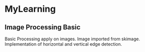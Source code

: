 # MyLearning


## Image Processing Basic

Basic Processing apply on images. Image imported from skimage. Implementation of horizontal and vertical edge detection.
